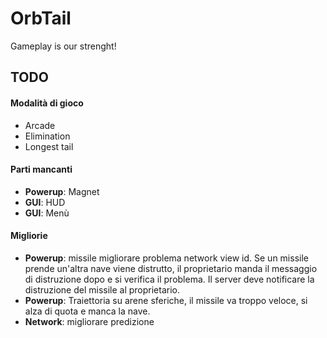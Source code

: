 OrbTail
=======

Gameplay is our strenght!

<h2>TODO</h2>

<h4>Modalità di gioco</h4>
<ul>
  <li>Arcade</li>
  <li>Elimination</li>
  <li>Longest tail</li>
</ul>

<h4>Parti mancanti</h4>
<ul>
  <li><b>Powerup</b>: Magnet</li>
  <li><b>GUI</b>: HUD</li>
  <li><b>GUI</b>: Menù</li>
</ul>

<h4>Migliorie</h4>
<ul>
  <li><b>Powerup</b>: missile migliorare problema network view id. Se un missile prende un'altra nave viene distrutto, il proprietario manda il messaggio di distruzione dopo e si verifica il problema. Il server deve notificare la distruzione del missile al proprietario.</li>
  <li><b>Powerup</b>: Traiettoria su arene sferiche, il missile va troppo veloce, si alza di quota e manca la nave.</li>
  <li><b>Network</b>: migliorare predizione</li>
</ul>
